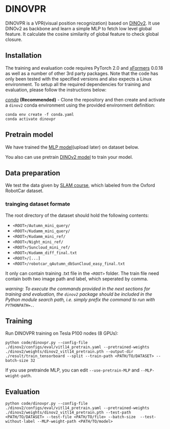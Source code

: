 # DINOVPR

DINOVPR is a VPR(visual position recognization) based on [DINOv2](https://github.com/facebookresearch/dinov2). It use DINOv2 as backbone and learn a simple MLP to fetch low level global feature. It calculate the cosine similarity of global feature to check global closure.

## Installation

The training and evaluation code requires PyTorch 2.0 and [xFormers](https://github.com/facebookresearch/xformers) 0.0.18 as well as a number of other 3rd party packages. Note that the code has only been tested with the specified versions and also expects a Linux environment. To setup all the required dependencies for training and evaluation, please follow the instructions below:

*[conda](https://docs.conda.io/projects/conda/en/latest/user-guide/getting-started.html)* **(Recommended)** - Clone the repository and then create and activate a `dinov2` conda environment using the provided environment definition:

```shell
conda env create -f conda.yaml
conda activate dinovpr
```

## Pretrain model

We have trained the [MLP model]()(upload later) on dataset below.

You also can use pretrain [DINOv2 model](https://dl.fbaipublicfiles.com/dinov2/dinov2_vitl14/dinov2_vitl14_pretrain.pth) to train your model.

## Data preparation

We test the data given by [SLAM course](https://github.com/MedlarTea/EE5346_2023_project), which labeled from the Oxford RobotCar dataset.

### trainging dataset formate

The root directory of the dataset should hold the following contents:

- `<ROOT>/Autumn_mini_query/`
- `<ROOT>/Kudamm_mini_query/`
- `<ROOT>/Kudamm_mini_ref/`
- `<ROOT>/Night_mini_ref/`
- `<ROOT>/Suncloud_mini_ref/`
- `<ROOT>/Kudamm_diff_final.txt`
- `<ROOT>/[...]`
- `<ROOT>/robotcar_qAutumn_dbSunCloud_easy_final.txt`

It only can contain training .txt file in the `<ROOT>` folder.
The train file need contain both two image path and label, which seperated by comma.

*warning: To execute the commands provided in the next sections for training and evaluation, the `dinov2` package should be included in the Python module search path, i.e. simply prefix the command to run with `PYTHONPATH=.`.*


## Training

Run DINOVPR training on Tesla P100 nodes (8 GPUs):

```shell
python code/dinovpr.py --config-file ./dinov2/configs/eval/vitl14_pretrain.yaml --pretrained-weights ./dinov2/weights/dinov2_vitl14_pretrain.pth --output-dir ./result/train_tensorboard --split --train-path <PATH/TO/DATASET> --batch-size 32
```

If you use pretrainde MLP, you can edit `--use-pretrain-MLP` and `--MLP-weight-path`.

## Evaluation

```shell
python code/dinovpr.py --config-file ./dinov2/configs/eval/vitl14_pretrain.yaml --pretrained-weights ./dinov2/weights/dinov2_vitl14_pretrain.pth --test-path <PATH/TO/DATASET> --test-file <PATH/TO/file> --batch-size  --test-without-label --MLP-weight-path <PATH/TO/model>
```